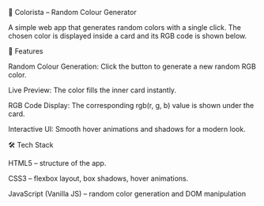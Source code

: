 🎨 Colorista – Random Colour Generator

A simple web app that generates random colors with a single click. The chosen color is displayed inside a card and its RGB code is shown below.

🚀 Features

Random Colour Generation: Click the button to generate a new random RGB color.

Live Preview: The color fills the inner card instantly.

RGB Code Display: The corresponding rgb(r, g, b) value is shown under the card.

Interactive UI: Smooth hover animations and shadows for a modern look.

🛠️ Tech Stack

HTML5 – structure of the app.

CSS3 – flexbox layout, box shadows, hover animations.

JavaScript (Vanilla JS) – random color generation and DOM manipulation

